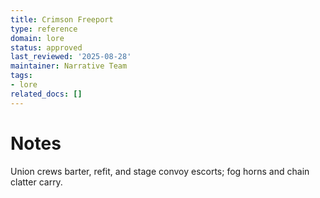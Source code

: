 ```yaml
---
title: Crimson Freeport
type: reference
domain: lore
status: approved
last_reviewed: '2025-08-28'
maintainer: Narrative Team
tags:
- lore
related_docs: []
---
```



# Notes

Union crews barter, refit, and stage convoy escorts; fog horns and chain clatter carry.
